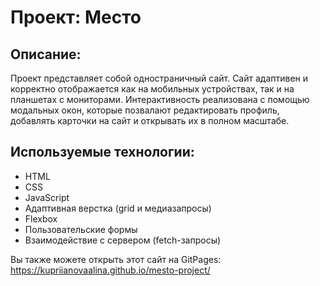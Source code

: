 # Проект: Место

## Описание: 
Проект представляет собой одностраничный сайт. Сайт адаптивен и корректно отображается как на мобильных устройствах, так и на планшетах с мониторами. Интерактивность реализована с помощью модальных окон, которые позвалают редактировать профиль, добавлять карточки на сайт и открывать их в полном масштабе.

## Используемые технологии: 
- HTML
- CSS 
- JavaScript
- Адаптивная верстка (grid и медиазапросы) 
- Flexbox
- Пользовательские формы 
- Взаимодействие с сервером (fetch-запросы)

Вы также можете открыть этот сайт на GitPages: https://kupriianovaalina.github.io/mesto-project/
